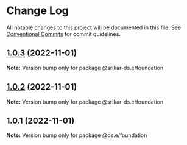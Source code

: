 # Change Log

All notable changes to this project will be documented in this file.
See [Conventional Commits](https://conventionalcommits.org) for commit guidelines.

## [1.0.3](https://github.com/srikarst/core/compare/v1.0.2...v1.0.3) (2022-11-01)

**Note:** Version bump only for package @srikar-ds.e/foundation





## [1.0.2](https://github.com/srikarst/core/compare/v1.0.1...v1.0.2) (2022-11-01)

**Note:** Version bump only for package @srikar-ds.e/foundation





## 1.0.1 (2022-11-01)

**Note:** Version bump only for package @ds.e/foundation
